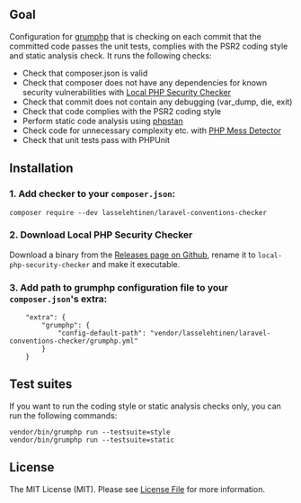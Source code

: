 
## Goal

Configuration for [grumphp](https://github.com/phpro/grumphp) that is checking on each commit that the committed code passes the unit tests, complies with the PSR2 coding style and static analysis check. It runs the following checks:

 - Check that composer.json is valid
 - Check that composer does not have any dependencies for known security vulnerabilities with [Local PHP Security Checker](https://github.com/fabpot/local-php-security-checker)
- Check that commit does not contain any debugging (var_dump, die, exit)
 - Check that code complies with the PSR2 coding style
 - Perform static code analysis using [phpstan](https://github.com/phpstan/phpstan)
 - Check code for unnecessary complexity etc. with [PHP Mess Detector](https://github.com/phpmd/phpmd)
 - Check that unit tests pass with PHPUnit

## Installation

### 1. Add checker to your `composer.json`:

```
composer require --dev lasselehtinen/laravel-conventions-checker
```

### 2. Download Local PHP Security Checker

Download a binary from the [Releases page on Github](https://github.com/fabpot/local-php-security-checker/releases), rename it to `local-php-security-checker` and make it executable.

### 3. Add path to grumphp configuration file to your `composer.json`'s extra:

```
    "extra": {
        "grumphp": {
            "config-default-path": "vendor/lasselehtinen/laravel-conventions-checker/grumphp.yml"
        }
    }
```
## Test suites
If you want to run the coding style or static analysis checks only, you can run the following commands:
```
vendor/bin/grumphp run --testsuite=style
vendor/bin/grumphp run --testsuite=static
```

## License

The MIT License (MIT). Please see [License File](LICENSE) for more information.